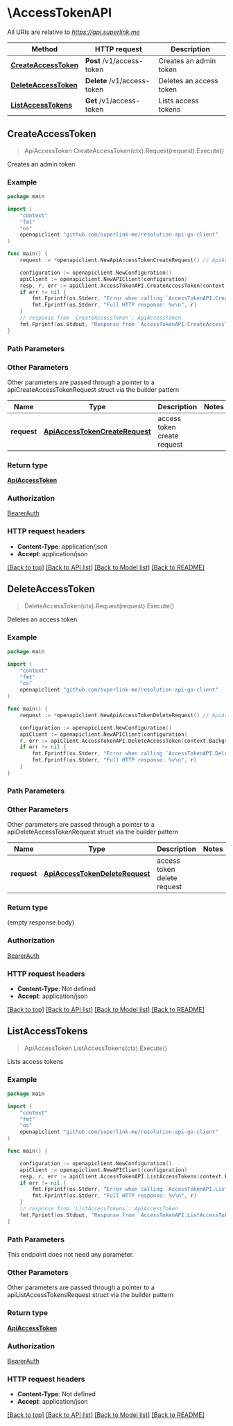 # \AccessTokenAPI

All URIs are relative to *https://api.superlink.me*

Method | HTTP request | Description
------------- | ------------- | -------------
[**CreateAccessToken**](AccessTokenAPI.md#CreateAccessToken) | **Post** /v1/access-token | Creates an admin token
[**DeleteAccessToken**](AccessTokenAPI.md#DeleteAccessToken) | **Delete** /v1/access-token | Deletes an access token
[**ListAccessTokens**](AccessTokenAPI.md#ListAccessTokens) | **Get** /v1/access-token | Lists access tokens



## CreateAccessToken

> ApiAccessToken CreateAccessToken(ctx).Request(request).Execute()

Creates an admin token



### Example

```go
package main

import (
    "context"
    "fmt"
    "os"
    openapiclient "github.com/superlink-me/resolution-api-go-client"
)

func main() {
    request := *openapiclient.NewApiAccessTokenCreateRequest() // ApiAccessTokenCreateRequest | access token create request

    configuration := openapiclient.NewConfiguration()
    apiClient := openapiclient.NewAPIClient(configuration)
    resp, r, err := apiClient.AccessTokenAPI.CreateAccessToken(context.Background()).Request(request).Execute()
    if err != nil {
        fmt.Fprintf(os.Stderr, "Error when calling `AccessTokenAPI.CreateAccessToken``: %v\n", err)
        fmt.Fprintf(os.Stderr, "Full HTTP response: %v\n", r)
    }
    // response from `CreateAccessToken`: ApiAccessToken
    fmt.Fprintf(os.Stdout, "Response from `AccessTokenAPI.CreateAccessToken`: %v\n", resp)
}
```

### Path Parameters



### Other Parameters

Other parameters are passed through a pointer to a apiCreateAccessTokenRequest struct via the builder pattern


Name | Type | Description  | Notes
------------- | ------------- | ------------- | -------------
 **request** | [**ApiAccessTokenCreateRequest**](ApiAccessTokenCreateRequest.md) | access token create request | 

### Return type

[**ApiAccessToken**](ApiAccessToken.md)

### Authorization

[BearerAuth](../README.md#BearerAuth)

### HTTP request headers

- **Content-Type**: application/json
- **Accept**: application/json

[[Back to top]](#) [[Back to API list]](../README.md#documentation-for-api-endpoints)
[[Back to Model list]](../README.md#documentation-for-models)
[[Back to README]](../README.md)


## DeleteAccessToken

> DeleteAccessToken(ctx).Request(request).Execute()

Deletes an access token



### Example

```go
package main

import (
    "context"
    "fmt"
    "os"
    openapiclient "github.com/superlink-me/resolution-api-go-client"
)

func main() {
    request := *openapiclient.NewApiAccessTokenDeleteRequest() // ApiAccessTokenDeleteRequest | access token delete request

    configuration := openapiclient.NewConfiguration()
    apiClient := openapiclient.NewAPIClient(configuration)
    r, err := apiClient.AccessTokenAPI.DeleteAccessToken(context.Background()).Request(request).Execute()
    if err != nil {
        fmt.Fprintf(os.Stderr, "Error when calling `AccessTokenAPI.DeleteAccessToken``: %v\n", err)
        fmt.Fprintf(os.Stderr, "Full HTTP response: %v\n", r)
    }
}
```

### Path Parameters



### Other Parameters

Other parameters are passed through a pointer to a apiDeleteAccessTokenRequest struct via the builder pattern


Name | Type | Description  | Notes
------------- | ------------- | ------------- | -------------
 **request** | [**ApiAccessTokenDeleteRequest**](ApiAccessTokenDeleteRequest.md) | access token delete request | 

### Return type

 (empty response body)

### Authorization

[BearerAuth](../README.md#BearerAuth)

### HTTP request headers

- **Content-Type**: Not defined
- **Accept**: application/json

[[Back to top]](#) [[Back to API list]](../README.md#documentation-for-api-endpoints)
[[Back to Model list]](../README.md#documentation-for-models)
[[Back to README]](../README.md)


## ListAccessTokens

> ApiAccessToken ListAccessTokens(ctx).Execute()

Lists access tokens



### Example

```go
package main

import (
    "context"
    "fmt"
    "os"
    openapiclient "github.com/superlink-me/resolution-api-go-client"
)

func main() {

    configuration := openapiclient.NewConfiguration()
    apiClient := openapiclient.NewAPIClient(configuration)
    resp, r, err := apiClient.AccessTokenAPI.ListAccessTokens(context.Background()).Execute()
    if err != nil {
        fmt.Fprintf(os.Stderr, "Error when calling `AccessTokenAPI.ListAccessTokens``: %v\n", err)
        fmt.Fprintf(os.Stderr, "Full HTTP response: %v\n", r)
    }
    // response from `ListAccessTokens`: ApiAccessToken
    fmt.Fprintf(os.Stdout, "Response from `AccessTokenAPI.ListAccessTokens`: %v\n", resp)
}
```

### Path Parameters

This endpoint does not need any parameter.

### Other Parameters

Other parameters are passed through a pointer to a apiListAccessTokensRequest struct via the builder pattern


### Return type

[**ApiAccessToken**](ApiAccessToken.md)

### Authorization

[BearerAuth](../README.md#BearerAuth)

### HTTP request headers

- **Content-Type**: Not defined
- **Accept**: application/json

[[Back to top]](#) [[Back to API list]](../README.md#documentation-for-api-endpoints)
[[Back to Model list]](../README.md#documentation-for-models)
[[Back to README]](../README.md)

